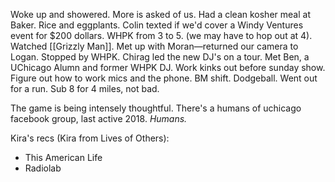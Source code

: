 Woke up and showered. More is asked of us. Had a clean kosher meal at Baker. Rice and eggplants. Colin texted if we'd cover a Windy Ventures event for $200 dollars. WHPK from 3 to 5. (we may have to hop out at 4). Watched [[Grizzly Man]]. Met up with Moran—returned our camera to Logan. Stopped by WHPK. Chirag led the new DJ's on a tour. Met Ben, a UChicago Alumn and former WHPK DJ. Work kinks out before sunday show. Figure out how to work mics and the phone. BM shift. Dodgeball. Went out for a run. Sub 8 for 4 miles, not bad.

The game is being intensely thoughtful. 
There's a humans of uchicago facebook group, last active 2018.
*Humans.*

Kira's recs (Kira from Lives of Others):
-  This American Life
- Radiolab
